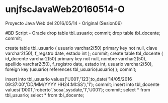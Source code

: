 # unjfscJavaWeb20160514-O
Proyecto Java Web del 2016/05/14 - Original (Sesion06)

#BD Script - Oracle
drop table tbl_usuario;
commit;
drop table tbl_docente;
commit;

create table tbl_usuario
(
usuario varchar2(50) primary key not null,
clave varchar2(50),
f_regstro date,
estado int
);
commit;
create table tbl_docente
(
id_docente varchar2(50) primary key not null,
nombre varchar2(50),
apellido varchar2(50),
f_registro date,
estado int,
usuario varchar2(50),
foreign key (usuario) references tbl_usuario(usuario)
);
commit;

insert into tbl_usuario values('U001','123',to_date('14/05/2016 09:37:00','DD/MM/YYYY HH24:MI:SS'),'1');
commit;
insert into tbl_docente values('D001','roberto','sosa',sysdate,'1','U001');
commit;
select * from tbl_usuario;
select * from tbl_docente;
